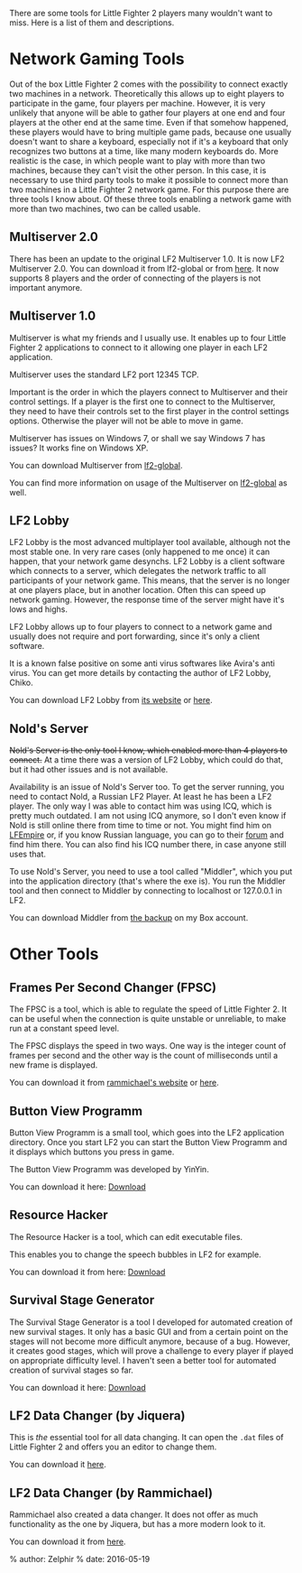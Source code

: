 <p></p>

There are some tools for Little Fighter 2 players many wouldn't want to miss. Here is a list of them and descriptions.

# Network Gaming Tools

Out of the box Little Fighter 2 comes with the possibility to connect exactly two machines in a network. Theoretically this allows up to eight players to participate in the game, four players per machine. However, it is very unlikely that anyone will be able to gather four players at one end and four players at the other end at the same time. Even if that somehow happened, these players would have to bring multiple game pads, because one usually doesn't want to share a keyboard, especially not if it's a keyboard that only recognizes two buttons at a time, like many modern keyboards do. More realistic is the case, in which people want to play with more than two machines, because they can't visit the other person. In this case, it is necessary to use third party tools to make it possible to connect more than two machines in a Little Fighter 2 network game. For this purpose there are three tools I know about. Of these three tools enabling a network game with more than two machines, two can be called usable.

## Multiserver 2.0

There has been an update to the original LF2 Multiserver 1.0. It is now LF2 Multiserver 2.0. You can download it from lf2-global or from [here](https://app.box.com/s/a6rr6696dddafktbp9deddc5r2h9ehd7). It now supports 8 players and the order of connecting of the players is not important anymore.

## Multiserver 1.0

Multiserver is what my friends and I usually use. It enables up to four Little Fighter 2 applications to connect to it allowing one player in each LF2 application.

Multiserver uses the standard LF2 port 12345 TCP.

Important is the order in which the players connect to Multiserver and their control settings. If a player is the first one to connect to the Multiserver, they need to have their controls set to the first player in the control settings options. Otherwise the player will not be able to move in game.

Multiserver has issues on Windows 7, or shall we say Windows 7 has issues? It works fine on Windows XP.

You can download Multiserver from [lf2-global](http://lf2-global.com/downloads/ShowDownload.asp?id=136).

You can find more information on usage of the Multiserver on [lf2-global](http://www.lf-empire.de/forum/showthread.php?tid=10277) as well.

## LF2 Lobby

LF2 Lobby is the most advanced multiplayer tool available, although not the most stable one. In very rare cases (only happened to me once) it can happen, that your network game desynchs. LF2 Lobby is a client software which connects to a server, which delegates the network traffic to all participants of your network game. This means, that the server is no longer at one players place, but in another location. Often this can speed up network gaming. However, the response time of the server might have it's lows and highs.

LF2 Lobby allows up to four players to connect to a network game and usually does not require and port forwarding, since it's only a client software.

It is a known false positive on some anti virus softwares like Avira's anti virus. You can get more details by contacting the author of LF2 Lobby, Chiko.

You can download LF2 Lobby from [its website](http://www.lf2lobby.com/) or [here](https://app.box.com/s/kk4li6xxali2l0abt660yxg8t5pc3jpf).

## Nold's Server

<s>Nold's Server is the only tool I know, which enabled more than 4 players to connect.</s> At a time there was a version of LF2 Lobby, which could do that, but it had other issues and is not available.

Availability is an issue of Nold's Server too. To get the server running, you need to contact Nold, a Russian LF2 Player. At least he has been a LF2 player. The only way I was able to contact him was using ICQ, which is pretty much outdated. I am not using ICQ anymore, so I don't even know if Nold is still online there from time to time or not. You might find him on [LFEmpire](http://www.lf-empire.de/) or, if you know Russian language, you can go to their [forum](http://lfforever.ru/forum/) and find him there. You can also find his ICQ number there, in case anyone still uses that.

To use Nold's Server, you need to use a tool called "Middler", which you put into the application directory (that's where the exe is). You run the Middler tool and then connect to Middler by connecting to localhost or 127.0.0.1 in LF2.

You can download Middler from [the backup](https://app.box.com/s/9h5xg7gcj95ognojt8fp) on my Box account.

# Other Tools

## Frames Per Second Changer (FPSC)

The FPSC is a tool, which is able to regulate the speed of Little Fighter 2. It can be useful when the connection is quite unstable or unreliable, to make run at a constant speed level.

The FPSC displays the speed in two ways. One way is the integer count of frames per second and the other way is the count of milliseconds until a new frame is displayed.

You can download it from [rammichael's website](http://rammichael.com/lf2-fps-changer) or [here](https://app.box.com/s/3jyuaw445tdi371e3ab9tv09tpej15t4).

## Button View Programm

Button View Programm is  a small tool, which goes into the LF2 application directory. Once you start LF2 you can start the Button View Programm and it displays which buttons you press in game.

The Button View Programm was developed by YinYin.

You can download it here:
[Download](https://app.box.com/s/v7118x1yuxks8omjs7wud7ncjsvn9s79)

## Resource Hacker

The Resource Hacker is a tool, which can edit executable files.

This enables you to change the speech bubbles in LF2 for example.

You can download it from here:
[Download](http://www.majorgeeks.com/files/details/resource_hacker.html)

## Survival Stage Generator

The Survival Stage Generator is a tool I developed for automated creation of new survival stages. It only has a basic GUI and from a certain point on the stages will not become more difficult anymore, because of a bug. However, it creates good stages, which will prove a challenge to every player if played on appropriate difficulty level. I haven't seen a better tool for automated creation of survival stages so far.

You can download it here:
[Download](https://app.box.com/s/3vy3l28sv8eyz40y3t4j)

## LF2 Data Changer (by Jiquera)

This is _the_ essential tool for all data changing. It can open the `.dat` files of Little Fighter 2 and offers you an editor to change them.

You can download it [here](https://app.box.com/s/2o7w4k33thg6m1rm564un72up205q1l1).

## LF2 Data Changer (by Rammichael)

Rammichael also created a data changer. It does not offer as much functionality as the one by Jiquera, but has a more modern look to it.

You can download it from [here](https://app.box.com/s/zlsapq9tjh3xwg3goih5v02i0yon845t).

% author: Zelphir
% date: 2016-05-19
